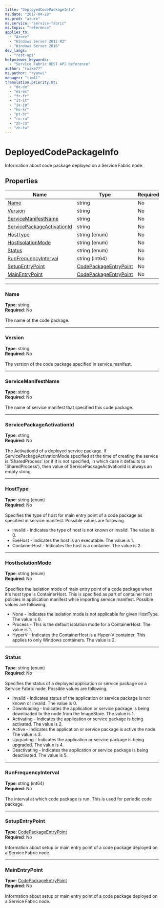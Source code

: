 ```yaml
---
title: "DeployedCodePackageInfo"
ms.date: "2017-04-28"
ms.prod: "azure"
ms.service: "service-fabric"
ms.topic: "reference"
applies_to: 
  - "Azure"
  - "Windows Server 2012 R2"
  - "Windows Server 2016"
dev_langs: 
  - "rest-api"
helpviewer_keywords: 
  - "Service Fabric REST API Reference"
author: "rwike77"
ms.author: "ryanwi"
manager: "timlt"
translation.priority.mt: 
  - "de-de"
  - "es-es"
  - "fr-fr"
  - "it-it"
  - "ja-jp"
  - "ko-kr"
  - "pt-br"
  - "ru-ru"
  - "zh-cn"
  - "zh-tw"
---
```

# DeployedCodePackageInfo

Information about code package deployed on a Service Fabric node.

## Properties
| Name | Type | Required |
| --- | --- | --- |
| [Name](#name) | string | No |
| [Version](#version) | string | No |
| [ServiceManifestName](#servicemanifestname) | string | No |
| [ServicePackageActivationId](#servicepackageactivationid) | string | No |
| [HostType](#hosttype) | string (enum) | No |
| [HostIsolationMode](#hostisolationmode) | string (enum) | No |
| [Status](#status) | string (enum) | No |
| [RunFrequencyInterval](#runfrequencyinterval) | string (int64) | No |
| [SetupEntryPoint](#setupentrypoint) | [CodePackageEntryPoint](sfclient-model-codepackageentrypoint.md) | No |
| [MainEntryPoint](#mainentrypoint) | [CodePackageEntryPoint](sfclient-model-codepackageentrypoint.md) | No |

____
### Name
__Type__: string <br/>
__Required__: No<br/>
<br/>
The name of the code package.

____
### Version
__Type__: string <br/>
__Required__: No<br/>
<br/>
The version of the code package specified in service manifest.

____
### ServiceManifestName
__Type__: string <br/>
__Required__: No<br/>
<br/>
The name of service manifest that specified this code package.

____
### ServicePackageActivationId
__Type__: string <br/>
__Required__: No<br/>
<br/>
The ActivationId of a deployed service package. If ServicePackageActivationMode specified at the time of creating the service
is 'SharedProcess' (or if it is not specified, in which case it defaults to 'SharedProcess'), then value of ServicePackageActivationId
is always an empty string.


____
### HostType
__Type__: string (enum) <br/>
__Required__: No<br/>
<br/>
Specifies the type of host for main entry point of a code package as specified in service manifest. Possible values are following.

  - Invalid - Indicates the type of host is not known or invalid. The value is 0.
  - ExeHost - Indicates the host is an executable. The value is 1.
  - ContainerHost - Indicates the host is a container. The value is 2.


____
### HostIsolationMode
__Type__: string (enum) <br/>
__Required__: No<br/>
<br/>
Specifies the isolation mode of main entry point of a code package when it's host type is ContainerHost. This is specified as part of container host policies in application manifest while importing service manifest. Possible values are following.

  - None - Indicates the isolation mode is not applicable for given HostType. The value is 0.
  - Process - This is the default isolation mode for a ContainerHost. The value is 1.
  - HyperV - Indicates the ContainerHost is a Hyper-V container. This applies to only Windows containers. The value is 2.


____
### Status
__Type__: string (enum) <br/>
__Required__: No<br/>
<br/>
Specifies the status of a deployed application or service package on a Service Fabric node. Possible values are following.

  - Invalid - Indicates status of the application or service package is not known or invalid. The value is 0.
  - Downloading - Indicates the application or service package is being downloaded to the node from the ImageStore. The value is 1.
  - Activating - Indicates the application or service package is being activated. The value is 2.
  - Active - Indicates the application or service package is active the node. The value is 3.
  - Upgrading - Indicates the application or service package is being upgraded. The value is 4.
  - Deactivating - Indicates the application or service package is being deactivated. The value is 5.


____
### RunFrequencyInterval
__Type__: string (int64) <br/>
__Required__: No<br/>
<br/>
The interval at which code package is run. This is used for periodic code package.

____
### SetupEntryPoint
__Type__: [CodePackageEntryPoint](sfclient-model-codepackageentrypoint.md) <br/>
__Required__: No<br/>
<br/>
Information about setup or main entry point of a code package deployed on a Service Fabric node.

____
### MainEntryPoint
__Type__: [CodePackageEntryPoint](sfclient-model-codepackageentrypoint.md) <br/>
__Required__: No<br/>
<br/>
Information about setup or main entry point of a code package deployed on a Service Fabric node.
